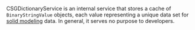 CSGDictionaryService is an internal service that stores a cache of `BinaryStringValue` objects, each value representing a unique data set for [solid modeling][1] data. In general, it serves no purpose to developers.

[1]: https://developer.roblox.com/articles/3D-Modeling-with-Parts